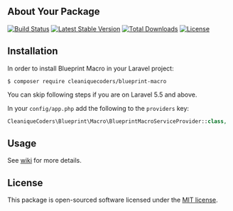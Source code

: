 ## About Your Package

[![Build Status](https://travis-ci.org/cleaniquecoders/blueprint-macro.svg?branch=master)](https://travis-ci.org/cleaniquecoders/blueprint-macro) [![Latest Stable Version](https://poser.pugx.org/cleaniquecoders/blueprint-macro/version)](https://packagist.org/packages/cleaniquecoders/blueprint-macro) [![Total Downloads](https://poser.pugx.org/cleaniquecoders/blueprint-macro/downloads)](https://packagist.org/packages/cleaniquecoders/blueprint-macro) [![License](https://poser.pugx.org/cleaniquecoders/blueprint-macro/license)](https://packagist.org/packages/cleaniquecoders/blueprint-macro)

## Installation

In order to install Blueprint Macro in your Laravel project:

```
$ composer require cleaniquecoders/blueprint-macro
```

You can skip following steps if you are on Laravel 5.5 and above.

In your `config/app.php` add the following to the `providers` key:

```php
CleaniqueCoders\Blueprint\Macro\BlueprintMacroServiceProvider::class,
```

## Usage

See [wiki](https://github.com/cleaniquecoders/blueprint-macro/wiki/Available-Blueprint-Macros) for more details.

## License

This package is open-sourced software licensed under the [MIT license](http://opensource.org/licenses/MIT).